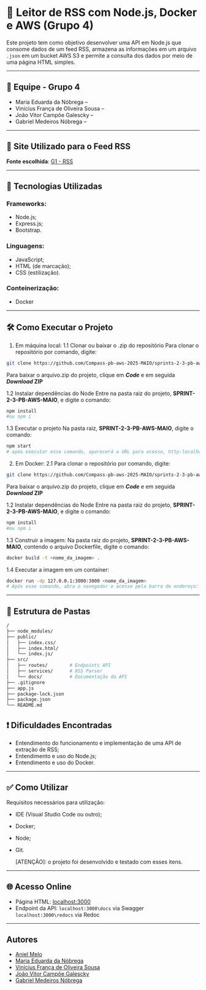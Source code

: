 
# 📰 Leitor de RSS com Node.js, Docker e AWS (Grupo 4)

Este projeto tem como objetivo desenvolver uma API em Node.js que consome dados de um feed RSS, armazena as informações em um arquivo `.json` em um bucket AWS S3 e permite a consulta dos dados por meio de uma página HTML simples.

---

## 👥 Equipe - Grupo 4

* Maria Eduarda da Nóbrega – 
* Vinícius França de Oliveira Sousa – 
* João Vitor Campõe Galescky – 
* Gabriel Medeiros Nóbrega – 

---

## 📌 Site Utilizado para o Feed RSS

**Fonte escolhida**: [G1 - RSS](https://g1.globo.com/rss/g1/brasil/)

---

## 🚀 Tecnologias Utilizadas

### Frameworks:
- Node.js;
- Express.js;
- Bootstrap.

### Linguagens:
- JavaScript;
- HTML (de marcação);
- CSS (estilização).

### Conteinerização:
- Docker
---

## 🛠 Como Executar o Projeto
1. Em máquina local:
1.1 Clonar ou baixar o .zip do repositório
Para clonar o repositório por comando, digite:
```bash
git clone https://github.com/Compass-pb-aws-2025-MAIO/sprints-2-3-pb-aws-maio.git
```
Para baixar o arquivo.zip do projeto, clique em **_Code_** e em seguida **_Download_ ZIP**

1.2 Instalar dependências do Node
Entre na pasta raiz do projeto, **SPRINT-2-3-PB-AWS-MAIO**, e digite o comando:
```bash
npm install
#ou npm i
```

1.3 Executar o projeto
Na pasta raiz, **SPRINT-2-3-PB-AWS-MAIO**, digite o comando:
```bash
npm start
# após executar esse comando, aparecerá a URL para acesso, http:localhost:3000
```

2. Em Docker:
2.1 Para clonar o repositório por comando, digite:
```bash
git clone https://github.com/Compass-pb-aws-2025-MAIO/sprints-2-3-pb-aws-maio.git
```
Para baixar o arquivo.zip do projeto, clique em **_Code_** e em seguida **_Download_ ZIP**

1.2 Instalar dependências do Node
Entre na pasta raiz do projeto, **SPRINT-2-3-PB-AWS-MAIO**, e digite o comando:
```bash
npm install
#ou npm i
```

1.3 Construir a imagem:
Na pasta raiz do projeto, **SPRINT-2-3-PB-AWS-MAIO**, contendo o arquivo Dockerfile, digite o comando:
```bash
docker build -t <nome_da_imagem> .
```

1.4 Executar a imagem em um container: 
```bash
docker run -dp 127.0.0.1:3000:3000 <nome_da_imagem>
# Após esse comando, abra o navegador e acesse pela barra de endereço: 127.0.0.1:3000
```
---

## 🧱 Estrutura de Pastas

```bash
/
├── node_modules/
├── public/
│   ├── index.css/        
│   ├── index.html/        
│   └── index.js/          
├── src/
│   ├── routes/        # Endpoints API
│   ├── services/      # RSS Parser
│   └── docs/          # Documentação da API
├── .gitignore
├── app.js
├── package-lock.json
├── package.json
└── README.md
```

## ❗ Dificuldades Encontradas
* Entendimento do funcionamento e implementação de uma API de extração de RSS;
* Entendimento e uso do Node.js;
* Entendimento e uso do Docker.
---

## ✅ Como Utilizar
Requisitos necessários para utilização:
* IDE (Visual Studio Code ou outro);
* Docker;
* Node;
* Git.

    [ATENÇÃO]: o projeto foi desenvolvido e testado com esses itens.
---

## 🌐 Acesso Online

* Página HTML: [localhost:3000]()
* Endpoint da API:
`localhost:3000\docs` via Swagger
`localhost:3000\redocs` via Redoc
---

## Autores

- [Aniel Melo](https://github.com/anielmelo)
- [Maria Eduarda da Nóbrega](https://github.com/eduardanb)
- [Vinícius França de Oliveira Sousa](https://github.com/marditin)
- [João Vitor Campõe Galescky](https://github.com/Joaogalescky) 
- [Gabriel Medeiros Nóbrega](https://github.com/Prozis-dev)
